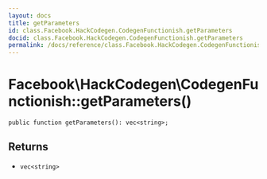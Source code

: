 ```yaml
---
layout: docs
title: getParameters
id: class.Facebook.HackCodegen.CodegenFunctionish.getParameters
docid: class.Facebook.HackCodegen.CodegenFunctionish.getParameters
permalink: /docs/reference/class.Facebook.HackCodegen.CodegenFunctionish.getParameters.md
---
```

# Facebook\\HackCodegen\\CodegenFunctionish::getParameters()




``` Hack
public function getParameters(): vec<string>;
```




## Returns




* ` vec<string> `